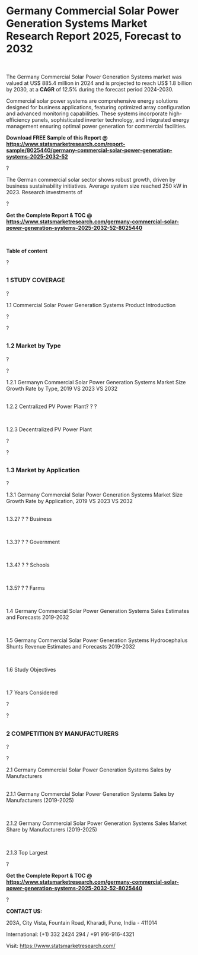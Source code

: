<h1>Germany Commercial Solar Power Generation Systems Market Research Report 2025, Forecast to 2032</h1><br/><p>The Germany Commercial Solar Power Generation Systems market was valued at US$ 885.4 million in 2024 and is projected to reach US$ 1.8 billion by 2030, at a <strong>CAGR</strong> of 12.5% during the forecast period 2024-2030.</p>
 
 
 
 <p>Commercial solar power systems are comprehensive energy solutions designed for business applications, featuring optimized array configuration and advanced monitoring capabilities. These systems incorporate high-efficiency panels, sophisticated inverter technology, and integrated energy management ensuring optimal power generation for commercial facilities.</p>
 
 
 
 <div><b>Download FREE Sample of this Report @ <a href="https://www.statsmarketresearch.com/download-free-sample/8025440/germany-commercial-solar-power-generation-systems-2025-2032-52">https://www.statsmarketresearch.com/report-sample/8025440/germany-commercial-solar-power-generation-systems-2025-2032-52</a></b></div>
 
 
 
 <p>? </p>
 
 
 
 <p>The German commercial solar sector shows robust growth, driven by business sustainability initiatives. Average system size reached 250 kW in 2023. Research investments of</p>
 
 
 
 <p>? </p>
 
 
 
 <div><b>Get the Complete Report & TOC @ <a href="https://www.statsmarketresearch.com/germany-commercial-solar-power-generation-systems-2025-2032-52-8025440">https://www.statsmarketresearch.com/germany-commercial-solar-power-generation-systems-2025-2032-52-8025440</a></b></div>
 
 
 
 <p><br />
 
 <b>Table of content</b></p>
 
 
 
 <p>? </p>
 
 
 
 <h2><span style="font-size:16px"><strong>1 STUDY COVERAGE</strong></span></h2>
 
 
 
 <p>? </p>
 
 
 
 <p>1.1 Commercial Solar Power Generation Systems Product Introduction</p>
 
 
 
 <p>? </p>
 
 
 
 <p>? </p>
 
 
 
 <h2><span style="font-size:16px"><strong>1.2 Market by Type</strong></span></h2>
 
 
 
 <p>? </p>
 
 
 
 <p>? </p>
 
 
 
 <p>1.2.1 Germanyn Commercial Solar Power Generation Systems Market Size Growth Rate by Type, 2019 VS 2023 VS 2032<br />
 
 <br />
 
 1.2.2 Centralized PV Power Plant? ? ? <br />
 
 <br />
 
 1.2.3 Decentralized PV Power Plant<br />
 
 ? </p>
 
 
 
 <p>? </p>
 
 
 
 <h2><span style="font-size:16px"><strong>1.3 Market by Application</strong></span></h2>
 
 
 
 <p>? </p>
 
 
 
 <p>1.3.1 Germany Commercial Solar Power Generation Systems Market Size Growth Rate by Application, 2019 VS 2023 VS 2032<br />
 
 <br />
 
 1.3.2? ? ? Business<br />
 
 <br />
 
 1.3.3? ? ? Government<br />
 
 <br />
 
 1.3.4? ? ? Schools<br />
 
 <br />
 
 1.3.5? ? ? Farms<br />
 
 <br />
 
 1.4 Germany Commercial Solar Power Generation Systems Sales Estimates and Forecasts 2019-2032<br />
 
 <br />
 
 1.5 Germany Commercial Solar Power Generation Systems Hydrocephalus Shunts Revenue Estimates and Forecasts 2019-2032<br />
 
 <br />
 
 1.6 Study Objectives<br />
 
 <br />
 
 1.7 Years Considered</p>
 
 
 
 <p>? </p>
 
 
 
 <p>? </p>
 
 
 
 <h2><span style="font-size:16px"><strong>2 COMPETITION BY MANUFACTURERS</strong></span></h2>
 
 
 
 <p>? </p>
 
 
 
 <p>? </p>
 
 
 
 <p>2.1 Germany Commercial Solar Power Generation Systems Sales by Manufacturers<br />
 
 <br />
 
 2.1.1 Germany Commercial Solar Power Generation Systems Sales by Manufacturers (2019-2025)<br />
 
 <br />
 
 2.1.2 Germany Commercial Solar Power Generation Systems Sales Market Share by Manufacturers (2019-2025)<br />
 
 <br />
 
 2.1.3 Top Largest</p>
 
 
 
 <p>? </p>
 
 
 
 <div><b>Get the Complete Report & TOC @ <a href="https://www.statsmarketresearch.com/germany-commercial-solar-power-generation-systems-2025-2032-52-8025440">https://www.statsmarketresearch.com/germany-commercial-solar-power-generation-systems-2025-2032-52-8025440</a></b></div>
 
 
 
 <p>? </p>
 
 
 
 <p><b>CONTACT US:</b><br />
 
 203A, City Vista, Fountain Road, Kharadi, Pune, India - 411014<br />
 
 International: (+1) 332 2424 294 / +91 916-916-4321<br />
 
 Visit: <a href="https://www.statsmarketresearch.com/">https://www.statsmarketresearch.com/</a></p>